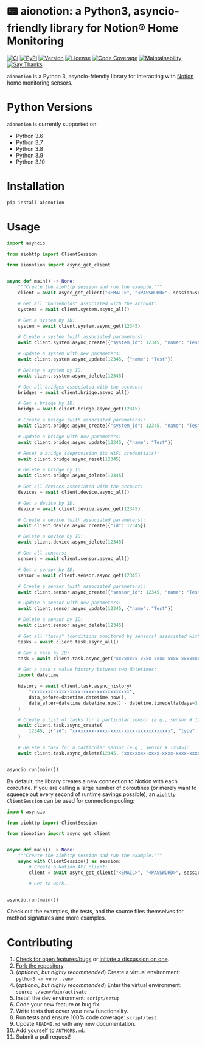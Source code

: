 # 📟 aionotion: a Python3, asyncio-friendly library for Notion® Home Monitoring

[![CI](https://github.com/bachya/aionotion/workflows/CI/badge.svg)](https://github.com/bachya/aionotion/actions)
[![PyPi](https://img.shields.io/pypi/v/aionotion.svg)](https://pypi.python.org/pypi/aionotion)
[![Version](https://img.shields.io/pypi/pyversions/aionotion.svg)](https://pypi.python.org/pypi/aionotion)
[![License](https://img.shields.io/pypi/l/aionotion.svg)](https://github.com/bachya/aionotion/blob/master/LICENSE)
[![Code Coverage](https://codecov.io/gh/bachya/aionotion/branch/master/graph/badge.svg)](https://codecov.io/gh/bachya/aionotion)
[![Maintainability](https://api.codeclimate.com/v1/badges/bd79edca07c8e4529cba/maintainability)](https://codeclimate.com/github/bachya/aionotion/maintainability)
[![Say Thanks](https://img.shields.io/badge/SayThanks-!-1EAEDB.svg)](https://saythanks.io/to/bachya)

`aionotion` is a Python 3, asyncio-friendly library for interacting with
[Notion](https://getnotion.com) home monitoring sensors.

# Python Versions

`aionotion` is currently supported on:

* Python 3.6
* Python 3.7
* Python 3.8
* Python 3.9
* Python 3.10

# Installation

```python
pip install aionotion
```

# Usage

```python
import asyncio

from aiohttp import ClientSession

from aionotion import async_get_client


async def main() -> None:
    """Create the aiohttp session and run the example."""
    client = await async_get_client("<EMAIL>", "<PASSWORD>", session=session)

    # Get all "households" associated with the account:
    systems = await client.system.async_all()

    # Get a system by ID:
    system = await client.system.async_get(12345)

    # Create a system (with associated parameters):
    await client.system.async_create({"system_id": 12345, "name": "Test"})

    # Update a system with new parameters:
    await client.system.async_update(12345, {"name": "Test"})

    # Delete a system by ID:
    await client.system.async_delete(12345)

    # Get all bridges associated with the account:
    bridges = await client.bridge.async_all()

    # Get a bridge by ID:
    bridge = await client.bridge.async_get(12345)

    # Create a bridge (with associated parameters):
    await client.bridge.async_create({"system_id": 12345, "name": "Test"})

    # Update a bridge with new parameters:
    await client.bridge.async_update(12345, {"name": "Test"})

    # Reset a bridge (deprovision its WiFi credentials):
    await client.bridge.async_reset(12345)

    # Delete a bridge by ID:
    await client.bridge.async_delete(12345)

    # Get all devices associated with the account:
    devices = await client.device.async_all()

    # Get a device by ID:
    device = await client.device.async_get(12345)

    # Create a device (with associated parameters):
    await client.device.async_create({"id": 12345})

    # Delete a device by ID:
    await client.device.async_delete(12345)

    # Get all sensors:
    sensors = await client.sensor.async_all()

    # Get a sensor by ID:
    sensor = await client.sensor.async_get(12345)

    # Create a sensor (with associated parameters):
    await client.sensor.async_create({"sensor_id": 12345, "name": "Test"})

    # Update a sensor with new parameters:
    await client.sensor.async_update(12345, {"name": "Test"})

    # Delete a sensor by ID:
    await client.sensor.async_delete(12345)

    # Get all "tasks" (conditions monitored by sensors) associated with the account:
    tasks = await client.task.async_all()

    # Get a task by ID:
    task = await client.task.async_get("xxxxxxxx-xxxx-xxxx-xxxx-xxxxxxxxxxxx")

    # Get a task's value history between two datetimes:
    import datetime

    history = await client.task.async_history(
        "xxxxxxxx-xxxx-xxxx-xxxx-xxxxxxxxxxxx",
        data_before=datetime.datetime.now(),
        data_after=datetime.datetime.now() - datetime.timedelta(days=3),
    )

    # Create a list of tasks for a particular sensor (e.g., sensor # 12345):
    await client.task.async_create(
        12345, [{"id": "xxxxxxxx-xxxx-xxxx-xxxx-xxxxxxxxxxxx", "type": "missing"}]
    )

    # Delete a task for a particular sensor (e.g., sensor # 12345):
    await client.task.async_delete(12345, "xxxxxxxx-xxxx-xxxx-xxxx-xxxxxxxxxxxx")


asyncio.run(main())
```

By default, the library creates a new connection to Notion with each coroutine. If you
are calling a large number of coroutines (or merely want to squeeze out every second of
runtime savings possible), an
[`aiohttp`](https://github.com/aio-libs/aiohttp) `ClientSession` can be used for connection
pooling:

```python
import asyncio

from aiohttp import ClientSession

from aionotion import async_get_client


async def main() -> None:
    """Create the aiohttp session and run the example."""
    async with ClientSession() as session:
        # Create a Notion API client:
        client = await async_get_client("<EMAIL>", "<PASSWORD>", session=session)

        # Get to work...


asyncio.run(main())
```

Check out the examples, the tests, and the source files themselves for method
signatures and more examples.

# Contributing

1. [Check for open features/bugs](https://github.com/bachya/aionotion/issues)
  or [initiate a discussion on one](https://github.com/bachya/aionotion/issues/new).
2. [Fork the repository](https://github.com/bachya/aionotion/fork).
3. (_optional, but highly recommended_) Create a virtual environment: `python3 -m venv .venv`
4. (_optional, but highly recommended_) Enter the virtual environment: `source ./venv/bin/activate`
5. Install the dev environment: `script/setup`
6. Code your new feature or bug fix.
7. Write tests that cover your new functionality.
8. Run tests and ensure 100% code coverage: `script/test`
9. Update `README.md` with any new documentation.
10. Add yourself to `AUTHORS.md`.
11. Submit a pull request!
